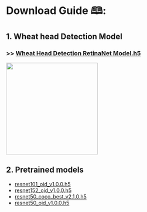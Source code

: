 # Download Guide 🕮:

## 1. Wheat head Detection Model
### >> <a href="https://drive.google.com/file/d/1xUMA2SOOXj4tBw0rg4Bbe2phWfXIVe7L/view?usp=sharing">**Wheat Head Detection RetinaNet Model.h5**</a>

<img src="https://i.pinimg.com/originals/fa/4b/95/fa4b9580f89a08211eeab84764088def.gif" height="250">

## 2. Pretrained models
* <a href="https://github.com/fizyr/keras-retinanet/releases/download/0.5.1/resnet101_oid_v1.0.0.h5">resnet101_oid_v1.0.0.h5</a>
* <a href="https://github.com/fizyr/keras-retinanet/releases/download/0.5.1/resnet152_oid_v1.0.0.h5">resnet152_oid_v1.0.0.h5</a>
* <a href="https://github.com/fizyr/keras-retinanet/releases/download/0.5.1/resnet50_coco_best_v2.1.0.h5">resnet50_coco_best_v2.1.0.h5</a>
* <a href="https://github.com/fizyr/keras-retinanet/releases/download/0.5.1/resnet50_oid_v1.0.0.h5">resnet50_oid_v1.0.0.h5</a>

